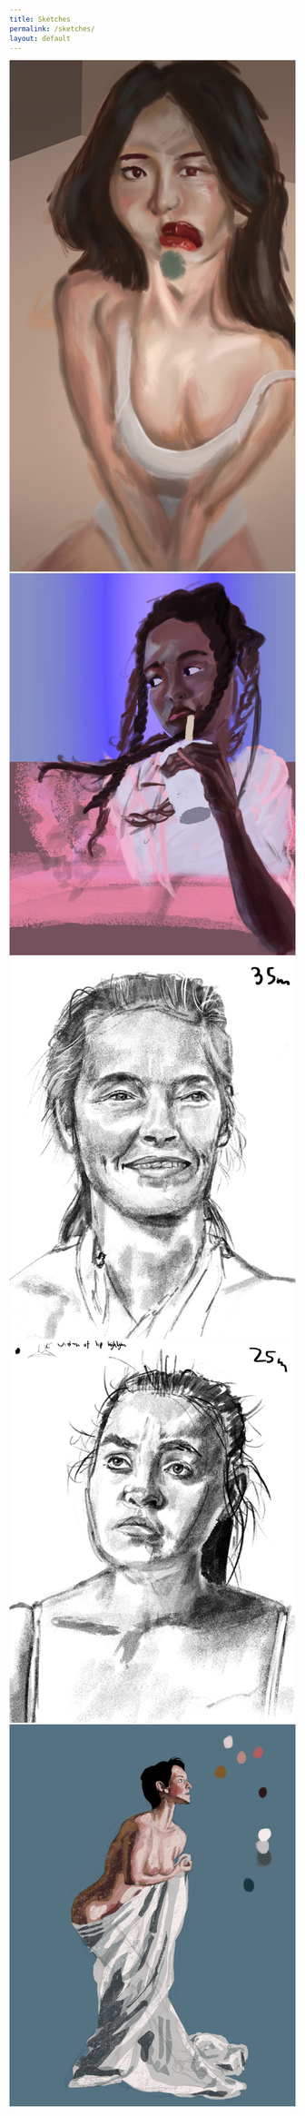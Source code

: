 ```yaml
---
title: Sketches
permalink: /sketches/
layout: default
---
```

![](/images/sketch_bro.JPG)
![](/images/sketch_peace.JPG)
![](/images/sketch_older_lady.JPG)
![](/images/sketch_lady.JPG)
![](/images/sketch_woman_cloth.jpg)
